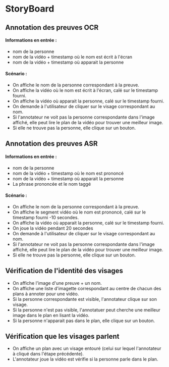 # StoryBoard

## Annotation des preuves OCR

#### Informations en entrée : 
 - nom de la personne
 - nom de la vidéo + timestamp où le nom est écrit à l'écran
 - nom de la vidéo + timestamp où apparait la personne
 
#### Scénario :
 - On affiche le nom de la personne correspondant à la preuve.
 - On affiche la vidéo où le nom est écrit à l'écran, calé sur le timestamp fourni.
 - On affiche la vidéo où apparait la personne, calé sur le timestamp fourni.
 - On demande à l'utilisateur de cliquer sur le visage correspondant au nom.
 - Si l'annotateur ne voit pas la personne correspondante dans l'image affiché, elle peut lire le plan de la vidéo pour trouver une meilleur image.
 - Si elle ne trouve pas la personne, elle clique sur un bouton.

## Annotation des preuves ASR

#### Informations en entrée : 
 - nom de la personne
 - nom de la vidéo + timestamp où le nom est prononcé
 - nom de la vidéo + timestamp où apparait la personne
 - La phrase prononcée et le nom taggé

#### Scénario :
 - On affiche le nom de la personne correspondant à la preuve.
 - On affiche le segment vidéo où le nom est prononcé, calé sur le timestamp fourni -10 secondes.
 - On affiche la vidéo où apparait la personne, calé sur le timestamp fourni.
 - On joue la vidéo pendant 20 secondes
  - On demande à l'utilisateur de cliquer sur le visage correspondant au nom.
 - Si l'annotateur ne voit pas la personne correspondante dans l'image affiché, elle peut lire le plan de la vidéo pour trouver une meilleur image.
 - Si elle ne trouve pas la personne, elle clique sur un bouton.
 
## Vérification de l'identité des visages

- On affiche l'image d'une preuve + un nom.
- On affiche une liste d'imagette correspondant au centre de chacun des plans à annoter pour une vidéo.
- Si la personne correspondante est visible, l'annotateur clique sur son visage.
- Si la personne n'est pas visible, l'annotatuer peut cherche une meilleur image dans le plan en lisant la vidéo.
- Si la personne n'apparait pas dans le plan, elle clique sur un bouton.


## Vérification que les visages parlent

- On affiche un plan avec un visage entouré (celui sur lequel l'annotateur à cliqué dans l'étape précédente).
- L'annotateur joue la vidéo est vérifie si la personne parle dans le plan.
